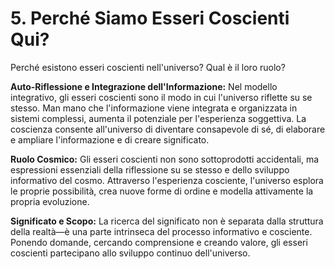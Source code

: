 # 5. Perché Siamo Esseri Coscienti Qui?

Perché esistono esseri coscienti nell'universo? Qual è il loro ruolo?

**Auto-Riflessione e Integrazione dell'Informazione:**
Nel modello integrativo, gli esseri coscienti sono il modo in cui l'universo riflette su se stesso. Man mano che l'informazione viene integrata e organizzata in sistemi complessi, aumenta il potenziale per l'esperienza soggettiva. La coscienza consente all'universo di diventare consapevole di sé, di elaborare e ampliare l'informazione e di creare significato.

**Ruolo Cosmico:**
Gli esseri coscienti non sono sottoprodotti accidentali, ma espressioni essenziali della riflessione su se stesso e dello sviluppo informativo del cosmo. Attraverso l'esperienza cosciente, l'universo esplora le proprie possibilità, crea nuove forme di ordine e modella attivamente la propria evoluzione.

**Significato e Scopo:**
La ricerca del significato non è separata dalla struttura della realtà—è una parte intrinseca del processo informativo e cosciente. Ponendo domande, cercando comprensione e creando valore, gli esseri coscienti partecipano allo sviluppo continuo dell'universo.

